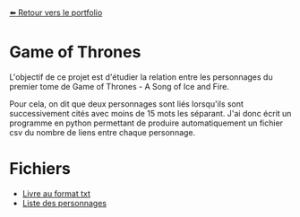 [:arrow_left: Retour vers le portfolio](https://github.com/ThibaultLanthiez/Portfolio)

# Game of Thrones

L'objectif de ce projet est d'étudier la relation entre les personnages du premier tome de Game of Thrones - A Song of Ice and Fire.

Pour cela, on dit que deux personnages sont liés lorsqu'ils sont successivement cités avec moins de 15 mots les séparant. J'ai donc écrit un programme en python permettant de produire automatiquement un fichier csv du nombre de liens entre chaque personnage. 

# Fichiers

* [Livre au format txt](https://github.com/ThibaultLanthiez/Game-of-Thrones/blob/main/livre.txt)
* [Liste des personnages](https://github.com/ThibaultLanthiez/Game-of-Thrones/blob/main/personnages.csv)




